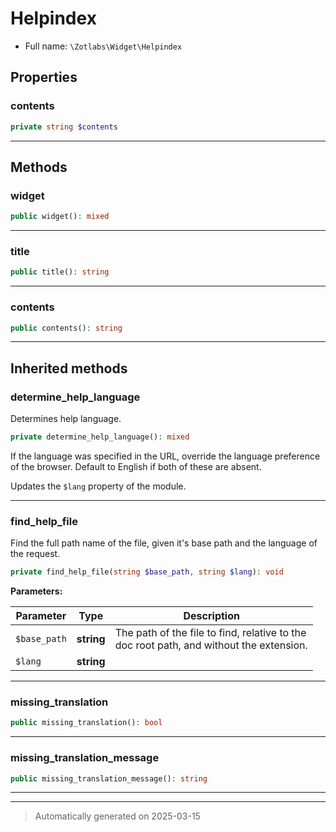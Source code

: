 
# Helpindex





* Full name: `\Zotlabs\Widget\Helpindex`



## Properties


### contents



```php
private string $contents
```






***

## Methods


### widget



```php
public widget(): mixed
```












***

### title



```php
public title(): string
```












***

### contents



```php
public contents(): string
```












***


## Inherited methods


### determine_help_language

Determines help language.

```php
private determine_help_language(): mixed
```

If the language was specified in the URL, override the language preference
of the browser. Default to English if both of these are absent.

Updates the `$lang` property of the module.










***

### find_help_file

Find the full path name of the file, given it's base path and
the language of the request.

```php
private find_help_file(string $base_path, string $lang): void
```








**Parameters:**

| Parameter | Type | Description |
|-----------|------|-------------|
| `$base_path` | **string** | The path of the file to find, relative to the<br />doc root path, and without the extension. |
| `$lang` | **string** |  |





***

### missing_translation



```php
public missing_translation(): bool
```












***

### missing_translation_message



```php
public missing_translation_message(): string
```












***


***
> Automatically generated on 2025-03-15
